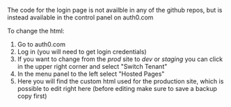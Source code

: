 
The code for the login page is not availble in any of the github repos, but is instead available in the control panel on auth0.com

To change the html:
1. Go to auth0.com
2. Log in (you will need to get login credentials)
3. If you want to change from the *prod* site to *dev* or *staging* you can click in the upper right corner and select "Switch Tenant"
4. In the menu panel to the left select "Hosted Pages"
5. Here you will find the custom html used for the production site, which is possible to edit right here (before editing make sure to save a backup copy first)
